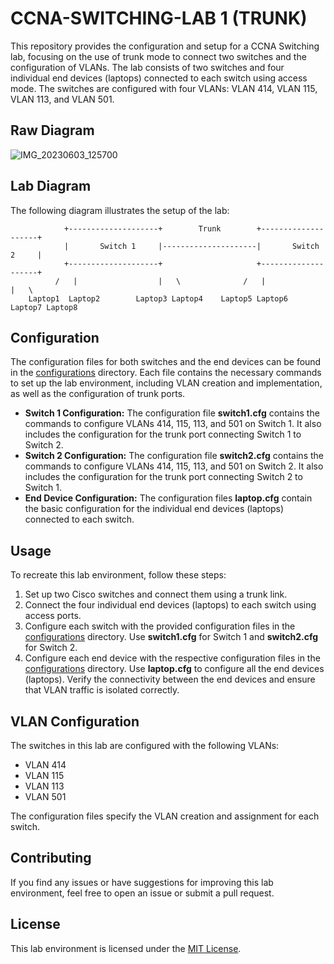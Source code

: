 # CCNA-SWITCHING-LAB 1 (TRUNK)
This repository provides the configuration and setup for a CCNA Switching lab, focusing on the use of trunk mode to connect two switches and the configuration of VLANs. The lab consists of two switches and four individual end devices (laptops) connected to each switch using access mode. The switches are configured with four VLANs: VLAN 414, VLAN 115, VLAN 113, and VLAN 501.
## Raw Diagram
![IMG_20230603_125700](https://github.com/ashishsjaiswal/CCNA-Switching/assets/75754028/7d11ea02-7359-4cbb-8e74-828968ddc641)


## Lab Diagram
The following diagram illustrates the setup of the lab:


                +--------------------+        Trunk        +--------------------+
                |       Switch 1     |---------------------|       Switch 2     |  
                +--------------------+                     +--------------------+
              /   |                  |   \              /   |                  |   \
        Laptop1  Laptop2        Laptop3 Laptop4    Laptop5 Laptop6         Laptop7 Laptop8

## Configuration
The configuration files for both switches and the end devices can be found in the [configurations](https://github.com/ashishsjaiswal/CCNA-Switching/tree/3e1135e130db24dd16630cab152173455a9ed3e4/CCNA-SWITCHING-LAB%201%20(TRUNK)/configurations) directory. Each file contains the necessary commands to set up the lab environment, including VLAN creation and implementation, as well as the configuration of trunk ports.

- **Switch 1 Configuration:** The configuration file **switch1.cfg** contains the commands to configure VLANs 414, 115, 113, and 501 on Switch 1. It also includes the configuration for the trunk port connecting Switch 1 to Switch 2.
- **Switch 2 Configuration:** The configuration file **switch2.cfg** contains the commands to configure VLANs 414, 115, 113, and 501 on Switch 2. It also includes the configuration for the trunk port connecting Switch 2 to Switch 1.
- **End Device Configuration:** The configuration files **laptop.cfg** contain the basic configuration for the individual end devices (laptops) connected to each switch.

## Usage
To recreate this lab environment, follow these steps:
1. Set up two Cisco switches and connect them using a trunk link.
2. Connect the four individual end devices (laptops) to each switch using access ports.
3. Configure each switch with the provided configuration files in the [configurations](https://github.com/ashishsjaiswal/CCNA-Switching/tree/3e1135e130db24dd16630cab152173455a9ed3e4/CCNA-SWITCHING-LAB%201%20(TRUNK)/configurations) directory. Use **switch1.cfg** for Switch 1 and **switch2.cfg** for Switch 2.
4. Configure each end device with the respective configuration files in the [configurations](https://github.com/ashishsjaiswal/CCNA-Switching/tree/3e1135e130db24dd16630cab152173455a9ed3e4/CCNA-SWITCHING-LAB%201%20(TRUNK)/configurations) directory. Use **laptop.cfg** to configure all the end devices (laptops). Verify the connectivity between the end devices and ensure that VLAN traffic is isolated correctly.

## VLAN Configuration
The switches in this lab are configured with the following VLANs:
- VLAN 414
- VLAN 115
- VLAN 113
- VLAN 501

The configuration files specify the VLAN creation and assignment for each switch.

<!--- ## Troubleshooting -->

<!--- If you encounter any issues while setting up or running the lab, refer to the troubleshooting directory. It contains common problems and their possible solutions. -->

## Contributing
If you find any issues or have suggestions for improving this lab environment, feel free to open an issue or submit a pull request.

## License
This lab environment is licensed under the [MIT License](https://github.com/ashishsjaiswal/CCNA-Switching/blob/00ddc3eca4f2c1c0442ba43d91cabefb51a138cd/LICENSE).
